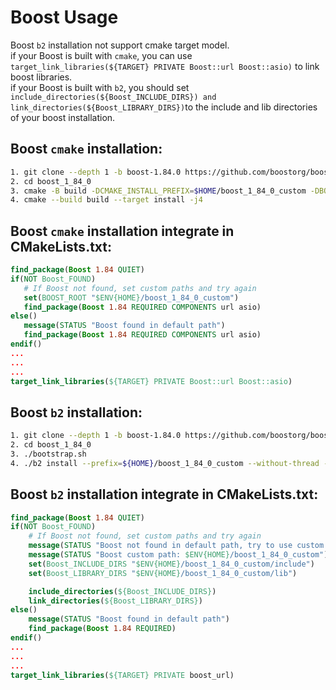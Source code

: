 # Boost Usage
Boost `b2` installation not support cmake target model.<br>
if your Boost is built with `cmake`, you can use `target_link_libraries(${TARGET} PRIVATE Boost::url Boost::asio)` to link boost libraries.<br>
if your Boost is built with `b2`, you should set `include_directories(${Boost_INCLUDE_DIRS}) and link_directories(${Boost_LIBRARY_DIRS})`to the include and lib directories of your boost installation.<br>

## Boost `cmake` installation:
```bash
1. git clone --depth 1 -b boost-1.84.0 https://github.com/boostorg/boost.git boost_1_84_0
2. cd boost_1_84_0
3. cmake -B build -DCMAKE_INSTALL_PREFIX=$HOME/boost_1_84_0_custom -DBOOST_EXCLUDE_LIBRARIES="test" -DBOOST_ENABLE_CMAKE=ON -DCMAKE_BUILD_TYPE=Release
4. cmake --build build --target install -j4
```

## Boost `cmake` installation integrate in CMakeLists.txt:
```cmake
find_package(Boost 1.84 QUIET)
if(NOT Boost_FOUND)
   # If Boost not found, set custom paths and try again
   set(BOOST_ROOT "$ENV{HOME}/boost_1_84_0_custom")
   find_package(Boost 1.84 REQUIRED COMPONENTS url asio)
else()
   message(STATUS "Boost found in default path")
   find_package(Boost 1.84 REQUIRED COMPONENTS url asio)
endif()
...
...
...
target_link_libraries(${TARGET} PRIVATE Boost::url Boost::asio)
```

## Boost `b2` installation:
```bash
1. git clone --depth 1 -b boost-1.84.0 https://github.com/boostorg/boost.git boost_1_84_0
2. cd boost_1_84_0
3. ./bootstrap.sh
4. ./b2 install --prefix=${HOME}/boost_1_84_0_custom --without-thread --without-test -j4
```

## Boost `b2` installation integrate in CMakeLists.txt:
```cmake
find_package(Boost 1.84 QUIET)
if(NOT Boost_FOUND)
    # If Boost not found, set custom paths and try again
    message(STATUS "Boost not found in default path, try to use custom Boost path")
    message(STATUS "Boost custom path: $ENV{HOME}/boost_1_84_0_custom")
    set(Boost_INCLUDE_DIRS "$ENV{HOME}/boost_1_84_0_custom/include")
    set(Boost_LIBRARY_DIRS "$ENV{HOME}/boost_1_84_0_custom/lib")

    include_directories(${Boost_INCLUDE_DIRS})
    link_directories(${Boost_LIBRARY_DIRS})
else()
    message(STATUS "Boost found in default path")
    find_package(Boost 1.84 REQUIRED)
endif()
...
...
...
target_link_libraries(${TARGET} PRIVATE boost_url)
```